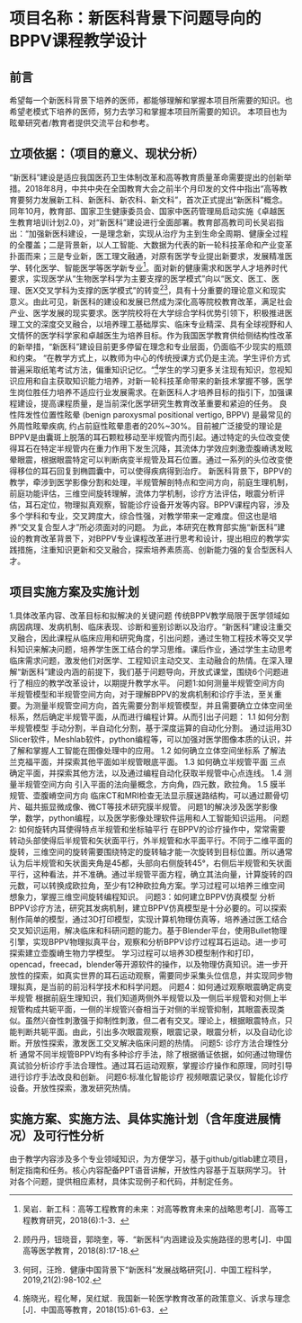 # 项目名称：新医科背景下问题导向的BPPV课程教学设计

## 前言
希望每一个新医科背景下培养的医师，都能够理解和掌握本项目所需要的知识。也希望老模式下培养的医师，努力去学习和掌握本项目所需要的知识。
本项目也为眩晕研究者/教育者提供交流平台和参考。


## 立项依据：（项目的意义、现状分析）
“新医科”建设是适应我国医药卫生体制改革和高等教育质量革命需要提出的创新举措。2018年8月，中共中央在全国教育大会之前半个月印发的文件中指出“高等教育要努力发展新工科、新医科、新农科、新文科”，首次正式提出“新医科”概念。同年10月，教育部、国家卫生健康委员会、国家中医药管理局启动实施《卓越医生教育培训计划2.0》，对“新医科”建设进行全面部署。教育部高教司司长吴岩指出：“加强新医科建设，一是理念新，实现从治疗为主到生命全周期、健康全过程的全覆盖；二是背景新，以人工智能、大数据为代表的新一轮科技革命和产业变革扑面而来；三是专业新，医工理文融通，对原有医学专业提出新要求，发展精准医学、转化医学、智能医学等医学新专业[^3]。面对新的健康需求和医学人才培养时代要求，实现医学从“生物医学科学为主要支撑的医学模式”向以“医文、医工、医理、医X交叉学科为支撑的医学模式”的转变[^4][^5]，具有十分重要的理论意义和现实意义。由此可见，新医科的建设和发展已然成为深化高等院校教育改革，满足社会产业、医学发展的现实要求。医学院校将在大学综合学科优势引领下，积极推进医理工文的深度交叉融合，以培养理工基础厚实、临床专业精深、具有全球视野和人文情怀的医学科学家和卓越医生为培养目标。作为我国医学教育供给侧结构性改革的新举措，“新医科”建设目前更多停留在理念和专业层面，仍面临不少现实的瓶颈和约束。
“在教学方式上，以教师为中心的传统授课方式仍是主流。学生评价方式普遍采取纸笔考试方法，偏重知识记忆。“[^10]学生的学习更多关注现有知识，忽视知识应用和自主获取知识能力培养，对新一轮科技革命带来的新技术掌握不够，医学生岗位胜任力培养不适应行业发展需求。在新医科人才培养目标的指引下，加强课程建设，提高课程质量，是当前深化医学研究生教育改革重要和紧迫的任务。
良性阵发性位置性眩晕 (benign paroxysmal positional vertigo, BPPV) 是最常见的外周性眩晕疾病, 约占前庭性眩晕患者的20%~30%。目前被广泛接受的理论是BPPV是由囊斑上脱落的耳石颗粒移动至半规管内而引起。通过特定的头位改变使得耳石在特定半规管内在重力作用下发生沉降，其流体力学效应刺激壶腹嵴诱发眩晕眼震，根据眼震特定可以判断病变半规管及耳石位置。通过一系列的头位改变使得移位的耳石回复到椭圆囊中，可以使得疾病得到治疗。
新医科背景下，BPPV的教学，牵涉到医学影像分割和处理，半规管解剖特点和空间方向，前庭生理机制，前庭功能评估，三维空间旋转理解，流体力学机制，诊疗方法评估，眼震分析评估，耳石定位，物理拟真观察，智能诊疗设备开发等内容。BPPV课程内容，涉及多个学科和专业，交叉跨度大，综合性强，对教学带来一定难度。但这也是培养“交叉复合型人才”所必须面对的问题。
为此，本研究在教育部实施“新医科”建设的教育改革背景下，对BPPV专业课程改革进行思考和设计，提出相应的教学实践措施，注重知识更新和交叉融合，探索培养素质高、创新能力强的复合型医科人才。

## 项目实施方案及实施计划

1.具体改革内容、改革目标和拟解决的关键问题
传统BPPV教学局限于医学领域如病因病理、发病机制、临床表现、诊断和鉴别诊断以及治疗。“新医科”建设注重交叉融合，因此课程从临床应用和研究角度，引出问题，通过生物工程技术等交叉学科知识来解决问题，培养学生医工结合的学习思维。课后作业，通过学生主动思考临床需求问题，激发他们对医学、工程知识主动交叉、主动融合的热情。在深入理解“新医科”建设内涵的前提下，我们基于问题导向，开放式课堂，围绕6个问题进行了相应的教学改革设计，以期提升教学水平。
问题1:如何测量半规管空间方向
半规管模型和半规管空间方向，对于理解BPPV的发病机制和诊疗手法，至关重要。为测量半规管空间方向，首先需要分割半规管模型，并且需要确立立体空间坐标系，然后确定半规管平面，从而进行编程计算。从而引出子问题：
1.1 如何分割半规管模型
手动分割，半自动化分割，基于深度运算的自动化分割。
通过运用3D Slicer软件，Meshlab软件，python编程等，可以加强对医学图像本质的认识，并了解和掌握人工智能在图像处理中的应用。
1.2 如何确立立体空间坐标系
了解法兰克福平面，并探索其他平面如半规管眼底平面。
1.3 如何确立半规管平面
三点确定平面，并探索其他方法，以及通过编程自动化获取半规管中心点连线。
1.4 测量半规管空间方向
引入平面的法向量概念，方向角，四元数，欧拉角。
1.5 膜半规管、壶腹嵴空间方向
临床CT和MRI检查无法显示膜迷路结构，可以通过颞骨切片、磁共振显微成像、微CT等技术研究膜半规管。
问题1的解决涉及医学影像学，数学，python编程，以及医学影像处理软件运用和人工智能知识运用。
问题2: 如何旋转内耳使得特点半规管和坐标轴平行
在BPPV的诊疗操作中，常常需要转动头部使得后半规管和矢状面平行，外半规管和水平面平行。不同于二维平面的旋转，三维空间的旋转需要围绕特定的旋转轴才能一次旋转到目标位置。所以通常认为后半规管和矢状面夹角是45都，头部向右侧旋转45°，右侧后半规管和矢状面平行，这种看法，并不准确。通过半规管平面方程，确立其法向量，计算旋转的四元数，可以转换成欧拉角，至少有12种欧拉角方案。学习过程可以培养三维空间想象力，掌握三维空间旋转编程知识。
问题3：如何建立BPPV仿真模型
分析BPPV诊疗方法，研究其发病机制，建立BPPV仿真模型是十分必要的。可以探索制作简单的模型，通过3D打印模型，实现计算机物理仿真等，培养通过医工结合交叉知识运用，解决临床和科研问题的能力。基于Blender平台，使用Bullet物理引擎，实现BPPV物理拟真平台，观察和分析BPPV诊疗过程耳石运动。进一步可探索建立壶腹嵴生物力学模型。
学习过程可以培养3D模型制作和打印，opencad，freecad，blender等开源软件的操作，以及物理仿真知识。进一步开放性的探索，如真实世界的耳石运动观察，需要同步采集头位信息，并实现同步物理拟真，是当前的前沿科学技术和科学问题。
问题4：如何通过观察眼震确定病变半规管
根据前庭生理知识，我们知道两侧外半规管以及一侧后半规管和对侧上半规管构成共轭平面，一侧的半规管兴奋相当于对侧的半规管抑制，其眼震表现类似。虽然兴奋性刺激强于抑制性刺激，但二者有交叉。理论上，根据眼震特点，只能判断共轭平面。由此，引出多次眼震观察，眼震记录，眼震分析，以及自动化诊断。开放性探索，激发医工交叉解决临床问题的热情。
问题5: 诊疗方法合理性分析
通常不同半规管BPPV均有多种诊疗手法，除了根据循证依据，如何通过物理仿真试验分析诊疗手法合理性。通过耳石运动观察，掌握诊疗操作和原理，同时引导进行诊疗手法改良和创新。
问题6:标准化智能诊疗
视频眼震记录仪，智能化诊疗设备。开放性探索，激发研究热情。

## 实施方案、实施方法、具体实施计划（含年度进展情况）及可行性分析
由于教学内容涉及多个专业领域知识，为方便学习，基于github/gitlab建立项目，制定指南和任务。核心内容配备PPT语音讲解，开放性内容基于互联网学习。
针对各个问题，提供相应素材，具体实现例子和代码，并制定任务。



[^3]: 吴岩．新工科：高等工程教育的未来：对高等教育未来的战略思考[J]．高等工程教育研究，2018(6):1-3．


[^4]: 顾丹丹，钮晓音，郭晓奎，等．“新医科”内涵建设及实施路径的思考[J]．中国高等医学教育，2018(8):17-18.

[^5]: 何珂，汪玲．健康中国背景下“新医科”发展战略研究[J]．中国工程科学，2019,21(2):98-102. 
[^10]: 施晓光，程化琴，吴红斌．我国新一轮医学教育改革的政策意义、诉求与理念[J]．中国高等教育，2018(15):61-63．
 
 
